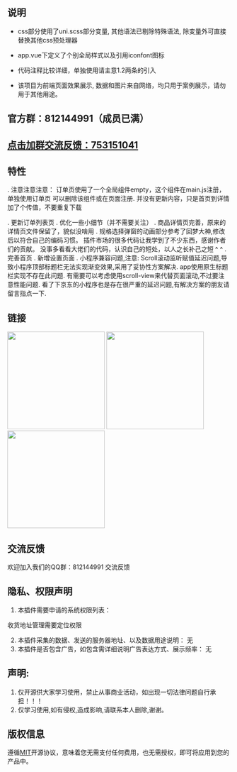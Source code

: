 ## 说明

- css部分使用了uni.scss部分变量, 其他语法已剔除特殊语法, 除变量外可直接替换其他css预处理器

- app.vue下定义了个别全局样式以及引用iconfont图标

- 代码注释比较详细，单独使用请主意1.2两条的引入

- 该项目为前端页面效果展示, 数据和图片来自网络，均只用于案例展示，请勿用于其他用途。


## 官方群：812144991（成员已满）

## [点击加群交流反馈：753151041](https://qm.qq.com)

## 特性

. 注意注意注意： 订单页使用了一个全局组件empty，这个组件在main.js注册，单独使用订单页 可以删除该组件或在页面注册. 并没有更新内容，只是首页到详情加了个传值，不要重复下载

. 更新订单列表页 . 优化一些小细节（并不需要关注）
. 商品详情页完善，原来的详情页文件保留了，貌似没啥用
. 规格选择弹窗的动画部分参考了回梦大神,修改后以符合自己的编码习惯。 插件市场的很多代码让我学到了不少东西，感谢作者们的贡献。 没事多看看大佬们的代码，认识自己的短处，以人之长补己之短 ^ ^
. 完善首页 . 新增设置页面 . 小程序兼容问题,注意: Scroll滚动监听赋值延迟问题,导致小程序顶部标题栏无法实现渐变效果,采用了妥协性方案解决. app使用原生标题栏实现不存在此问题. 有需要可以考虑使用scroll-view来代替页面滚动,不过要注意性能问题. 看了下京东的小程序也是存在很严重的延迟问题,有解决方案的朋友请留言指点一下.

## 链接

<img src="https://img-cdn-aliyun.dcloud.net.cn/stream/plugin_screens/6c7ae040-487f-11e9-807d-d3c1652a5630_0.jpg?v=1554129494" width="220" height="220" >
<img src="https://img-cdn-aliyun.dcloud.net.cn/stream/plugin_screens/6c7ae040-487f-11e9-807d-d3c1652a5630_1.jpg?v=1556459433" width="220" height="220" >
<br>
<img src="https://img-cdn-aliyun.dcloud.net.cn/stream/plugin_screens/6c7ae040-487f-11e9-807d-d3c1652a5630_2.jpg?v=1556630147" width="220" height="220" >
<br>

## 交流反馈

欢迎加入我们的QQ群：812144991 交流反馈

## 隐私、权限声明

1. 本插件需要申请的系统权限列表：

收货地址管理需要定位权限

2. 本插件采集的数据、发送的服务器地址、以及数据用途说明：
无
3. 本插件是否包含广告，如包含需详细说明广告表达方式、展示频率：
无
## 声明:

1. 仅开源供大家学习使用，禁止从事商业活动，如出现一切法律问题自行承担！！！
2. 仅学习使用,如有侵权,造成影响,请联系本人删除,谢谢。

## 版权信息

遵循[MIT](https://en.wikipedia.org/wiki/MIT_License)开源协议，意味着您无需支付任何费用，也无需授权，即可将应用到您的产品中。
